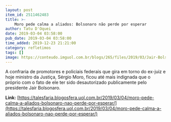 ```yaml
---
layout: post
item_id: 2511462483
title: >-
    Moro pede calma a aliados: Bolsonaro não perde por esperar
author: Tatu D'Oquei
date: 2019-03-04 03:58:00
pub_date: 2019-03-04 03:58:00
time_added: 2019-12-23 21:21:00
category: refletimos
tags: []
image: https://conteudo.imguol.com.br/blogs/265/files/2019/03/Jair-Bolsonaro-e-Sergio-Moro-agencia-Brasil-615x300.jpg
---
```


A confraria de promotores e policiais federais que gira em torno do ex-juiz e hoje ministro da Justiça, Sérgio Moro, ficou até mais indignada que o próprio com o fato de ele ter sido desautorizado publicamente pelo presidente Jair Bolsonaro.

**Link:** [https://talesfaria.blogosfera.uol.com.br/2019/03/04/moro-pede-calma-a-aliados-bolsonaro-nao-perde-por-esperar/](https://talesfaria.blogosfera.uol.com.br/2019/03/04/moro-pede-calma-a-aliados-bolsonaro-nao-perde-por-esperar/)

